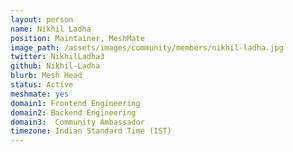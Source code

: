 ```yaml
---
layout: person
name: Nikhil Ladha
position: Maintainer, MeshMate
image_path: /assets/images/community/members/nikhil-ladha.jpg
twitter: NikhilLadha3
github: Nikhil-Ladha
blurb: Mesh Head
status: Active
meshmate: yes
domain1: Frontend Engineering
domain2: Backend Engineering
domain3:  Community Ambassador
timezone: Indian Standard Time (IST)
---
```

